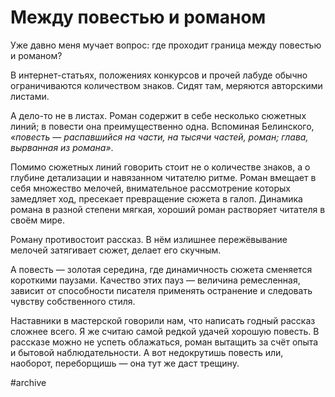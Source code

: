 
# Между повестью и романом

Уже давно меня мучает вопрос: где проходит граница между повестью и романом?

В интернет-статьях, положениях конкурсов и прочей лабуде обычно ограничиваются количеством знаков. Сидят там, меряются авторскими листами.

А дело-то не в листах. Роман содержит в себе несколько сюжетных линий; в повести она преимущественно одна. Вспоминая Белинского, _«повесть — распавшийся на части, на тысячи частей, роман; глава, вырванная из романа»_.

Помимо сюжетных линий говорить стоит не о количестве знаков, а о глубине детализации и навязанном читателю ритме. Роман вмещает в себя множество мелочей, внимательное рассмотрение которых замедляет ход, пресекает превращение сюжета в галоп. Динамика романа в разной степени мягкая, хороший роман растворяет читателя в своём мире.

Роману противостоит рассказ. В нём излишнее пережёвывание мелочей затягивает сюжет, делает его скучным.

А повесть — золотая середина, где динамичность сюжета сменяется короткими паузами. Качество этих пауз — величина ремесленная, зависит от способности писателя применять остранение и следовать чувству собственного стиля.

Наставники в мастерской говорили нам, что написать годный рассказ сложнее всего. Я же считаю самой редкой удачей хорошую повесть. В рассказе можно не успеть облажаться, роман вытащить за счёт опыта и бытовой наблюдательности. А вот недокрутишь повесть или, наоборот, переборщишь — она тут же даст трещину.

#archive